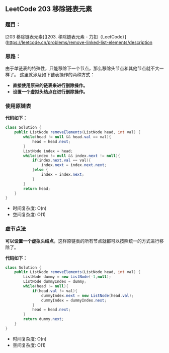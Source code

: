 
## LeetCode 203 移除链表元素

### 题目：
[203 移除链表元素]([203. 移除链表元素 - 力扣（LeetCode）](https://leetcode.cn/problems/remove-linked-list-elements/description

### 思路：

由于单链表的特殊性，只能移除下一个节点，那么移除头节点和其他节点就不大一样了。
这里就涉及如下链表操作的两种方式：
- **直接使用原来的链表来进行删除操作。**
- **设置一个虚拟头结点在进行删除操作。**


### 使用原链表

**代码如下：**
```java
class Solution {
    public ListNode removeElements(ListNode head, int val) {
        while(head != null && head.val == val){
            head = head.next;
        }
        ListNode index = head;
        while(index != null && index.next != null){
            if(index.next.val == val){
                index.next = index.next.next;
            }else {
                index = index.next;
            }
        }
        return head;
    }
}
```
- 时间复杂度: O(n)
- 空间复杂度: O(1)

### 虚节点法

**可以设置一个虚拟头结点**，这样原链表的所有节点就都可以按照统一的方式进行移除了。

**代码如下：**
```java
class Solution {
    public ListNode removeElements(ListNode head, int val) {
        ListNode dummy = new ListNode(-1,null);
        ListNode dummyIndex = dummy;
        while(head != null){
            if(head.val != val){
                dummyIndex.next = new ListNode(head.val);
                dummyIndex = dummyIndex.next;
            }
            head = head.next;
        }
        return dummy.next;
    }
}
```
- 时间复杂度: O(n)
- 空间复杂度: O(1)



